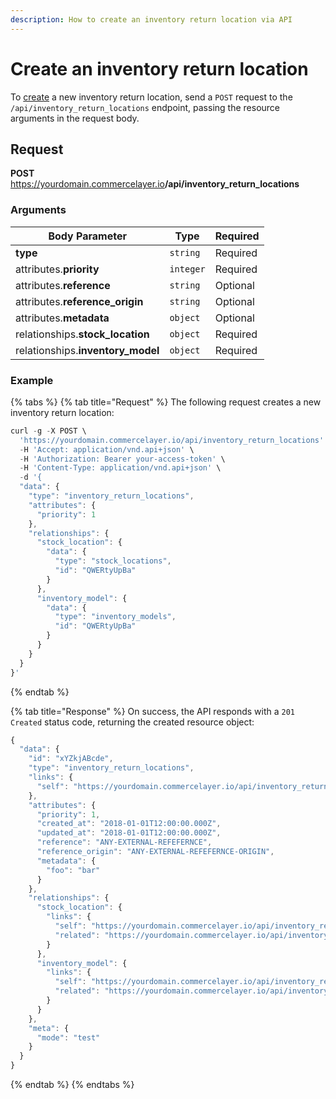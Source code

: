 ```yaml
---
description: How to create an inventory return location via API
---
```


# Create an inventory return location

To <a href="https://docs.commercelayer.io/developers/creating-resources" target="_blank">create</a> a new inventory return location, send a `POST` request to the `/api/inventory_return_locations` endpoint, passing the resource arguments in the request body.

## Request

**POST** https://yourdomain.commercelayer.io<b>/api/inventory_return_locations</b>

### Arguments

| Body Parameter | Type     | Required |
| -------------- | -------- | -------- |
| **type**       | `string` | Required |
| attributes.**priority** | `integer` | Required |
| attributes.**reference** | `string` | Optional |
| attributes.**reference_origin** | `string` | Optional |
| attributes.**metadata** | `object` | Optional |
| relationships.**stock_location** | `object` | Required |
| relationships.**inventory_model** | `object` | Required |

### Example

{% tabs %}
{% tab title="Request" %}
The following request creates a new inventory return location:

```javascript
curl -g -X POST \
  'https://yourdomain.commercelayer.io/api/inventory_return_locations' \
  -H 'Accept: application/vnd.api+json' \
  -H 'Authorization: Bearer your-access-token' \
  -H 'Content-Type: application/vnd.api+json' \
  -d '{
  "data": {
    "type": "inventory_return_locations",
    "attributes": {
      "priority": 1
    },
    "relationships": {
      "stock_location": {
        "data": {
          "type": "stock_locations",
          "id": "QWERtyUpBa"
        }
      },
      "inventory_model": {
        "data": {
          "type": "inventory_models",
          "id": "QWERtyUpBa"
        }
      }
    }
  }
}'
```
{% endtab %}

{% tab title="Response" %}
On success, the API responds with a `201 Created` status code, returning the created resource object:

```javascript
{
  "data": {
    "id": "xYZkjABcde",
    "type": "inventory_return_locations",
    "links": {
      "self": "https://yourdomain.commercelayer.io/api/inventory_return_locations/xYZkjABcde"
    },
    "attributes": {
      "priority": 1,
      "created_at": "2018-01-01T12:00:00.000Z",
      "updated_at": "2018-01-01T12:00:00.000Z",
      "reference": "ANY-EXTERNAL-REFEFERNCE",
      "reference_origin": "ANY-EXTERNAL-REFEFERNCE-ORIGIN",
      "metadata": {
        "foo": "bar"
      }
    },
    "relationships": {
      "stock_location": {
        "links": {
          "self": "https://yourdomain.commercelayer.io/api/inventory_return_locations/xYZkjABcde/relationships/stock_location",
          "related": "https://yourdomain.commercelayer.io/api/inventory_return_locations/xYZkjABcde/stock_location"
        }
      },
      "inventory_model": {
        "links": {
          "self": "https://yourdomain.commercelayer.io/api/inventory_return_locations/xYZkjABcde/relationships/inventory_model",
          "related": "https://yourdomain.commercelayer.io/api/inventory_return_locations/xYZkjABcde/inventory_model"
        }
      }
    },
    "meta": {
      "mode": "test"
    }
  }
}
```
{% endtab %}
{% endtabs %}

